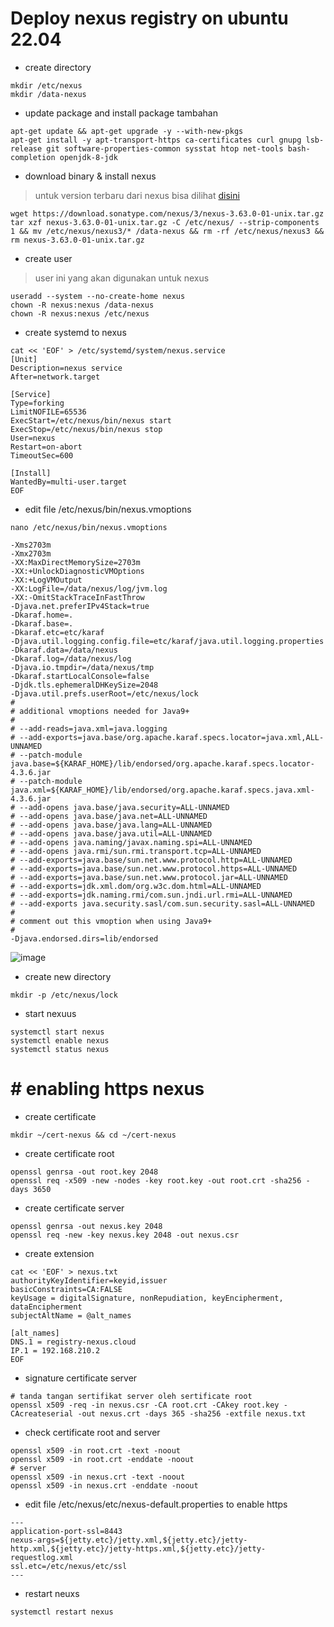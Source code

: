 # Deploy nexus registry on ubuntu 22.04

- create directory
```
mkdir /etc/nexus
mkdir /data-nexus
```

- update package and install package tambahan
```
apt-get update && apt-get upgrade -y --with-new-pkgs
apt-get install -y apt-transport-https ca-certificates curl gnupg lsb-release git software-properties-common sysstat htop net-tools bash-completion openjdk-8-jdk
```

- download binary & install nexus
> untuk version terbaru dari nexus bisa dilihat [disini](https://help.sonatype.com/repomanager3/product-information/download)

```
wget https://download.sonatype.com/nexus/3/nexus-3.63.0-01-unix.tar.gz
tar xzf nexus-3.63.0-01-unix.tar.gz -C /etc/nexus/ --strip-components 1 && mv /etc/nexus/nexus3/* /data-nexus && rm -rf /etc/nexus/nexus3 && rm nexus-3.63.0-01-unix.tar.gz
```

- create user
> user ini yang akan digunakan untuk nexus
```
useradd --system --no-create-home nexus
chown -R nexus:nexus /data-nexus
chown -R nexus:nexus /etc/nexus
```

- create systemd to nexus
```
cat << 'EOF' > /etc/systemd/system/nexus.service
[Unit]
Description=nexus service
After=network.target
  
[Service]
Type=forking
LimitNOFILE=65536
ExecStart=/etc/nexus/bin/nexus start
ExecStop=/etc/nexus/bin/nexus stop
User=nexus
Restart=on-abort
TimeoutSec=600
  
[Install]
WantedBy=multi-user.target
EOF
```

- edit file /etc/nexus/bin/nexus.vmoptions

```
nano /etc/nexus/bin/nexus.vmoptions
```

```
-Xms2703m
-Xmx2703m
-XX:MaxDirectMemorySize=2703m
-XX:+UnlockDiagnosticVMOptions
-XX:+LogVMOutput
-XX:LogFile=/data/nexus/log/jvm.log
-XX:-OmitStackTraceInFastThrow
-Djava.net.preferIPv4Stack=true
-Dkaraf.home=.
-Dkaraf.base=.
-Dkaraf.etc=etc/karaf
-Djava.util.logging.config.file=etc/karaf/java.util.logging.properties
-Dkaraf.data=/data/nexus
-Dkaraf.log=/data/nexus/log
-Djava.io.tmpdir=/data/nexus/tmp
-Dkaraf.startLocalConsole=false
-Djdk.tls.ephemeralDHKeySize=2048
-Djava.util.prefs.userRoot=/etc/nexus/lock
#
# additional vmoptions needed for Java9+
#
# --add-reads=java.xml=java.logging
# --add-exports=java.base/org.apache.karaf.specs.locator=java.xml,ALL-UNNAMED
# --patch-module java.base=${KARAF_HOME}/lib/endorsed/org.apache.karaf.specs.locator-4.3.6.jar
# --patch-module java.xml=${KARAF_HOME}/lib/endorsed/org.apache.karaf.specs.java.xml-4.3.6.jar
# --add-opens java.base/java.security=ALL-UNNAMED
# --add-opens java.base/java.net=ALL-UNNAMED
# --add-opens java.base/java.lang=ALL-UNNAMED
# --add-opens java.base/java.util=ALL-UNNAMED
# --add-opens java.naming/javax.naming.spi=ALL-UNNAMED
# --add-opens java.rmi/sun.rmi.transport.tcp=ALL-UNNAMED
# --add-exports=java.base/sun.net.www.protocol.http=ALL-UNNAMED
# --add-exports=java.base/sun.net.www.protocol.https=ALL-UNNAMED
# --add-exports=java.base/sun.net.www.protocol.jar=ALL-UNNAMED
# --add-exports=jdk.xml.dom/org.w3c.dom.html=ALL-UNNAMED
# --add-exports=jdk.naming.rmi/com.sun.jndi.url.rmi=ALL-UNNAMED
# --add-exports java.security.sasl/com.sun.security.sasl=ALL-UNNAMED
#
# comment out this vmoption when using Java9+
#
-Djava.endorsed.dirs=lib/endorsed
```
![image](https://github.com/galihtw04/nexus-registry/assets/96242740/d0ab3d6a-b848-41cd-8776-6c19052234aa)

- create new directory
```
mkdir -p /etc/nexus/lock
```

- start nexuus
```
systemctl start nexus
systemctl enable nexus
systemctl status nexus
```

# # enabling https nexus

- create certificate

```
mkdir ~/cert-nexus && cd ~/cert-nexus
```

- create certificate root
```
openssl genrsa -out root.key 2048
openssl req -x509 -new -nodes -key root.key -out root.crt -sha256 -days 3650
```

- create certificate server
```
openssl genrsa -out nexus.key 2048
openssl req -new -key nexus.key 2048 -out nexus.csr 
```

- create extension
```
cat << 'EOF' > nexus.txt
authorityKeyIdentifier=keyid,issuer
basicConstraints=CA:FALSE
keyUsage = digitalSignature, nonRepudiation, keyEncipherment, dataEncipherment
subjectAltName = @alt_names

[alt_names]
DNS.1 = registry-nexus.cloud
IP.1 = 192.168.210.2
EOF
```
- signature certificate server
```
# tanda tangan sertifikat server oleh sertificate root
openssl x509 -req -in nexus.csr -CA root.crt -CAkey root.key -CAcreateserial -out nexus.crt -days 365 -sha256 -extfile nexus.txt
```

- check certificate root and server
```
openssl x509 -in root.crt -text -noout
openssl x509 -in root.crt -enddate -noout
# server
openssl x509 -in nexus.crt -text -noout
openssl x509 -in nexus.crt -enddate -noout
```

- edit file /etc/nexus/etc/nexus-default.properties to enable https
```
---
application-port-ssl=8443
nexus-args=${jetty.etc}/jetty.xml,${jetty.etc}/jetty-http.xml,${jetty.etc}/jetty-https.xml,${jetty.etc}/jetty-requestlog.xml
ssl.etc=/etc/nexus/etc/ssl
---

```

- restart neuxs
```
systemctl restart nexus
```
